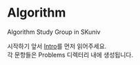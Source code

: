 Algorithm
=========

Algorithm Study Group in SKuniv

시작하기 앞서 [Intro](https://github.com/SKUnicode/Algorithm/blob/master/Introduce/README.md)를 먼저 읽어주세요.  
각 문항들은 Problems 디렉터리 내에 생성됩니다.
